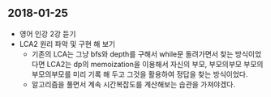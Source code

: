 ## 2018-01-25

- 영어 인강 2강 듣기
- LCA2 원리 파악 및 구현 해 보기
	- 기존의 LCA는 그냥 bfs와 depth를 구해서 while문 돌려가면서 찾는 방식이었다면 LCA2는 dp의 memoization을 이용해서 자신의 부모, 부모의부모 부모의부모의부모를 미리 기록 해 두고 그것을 활용하여 정답을 찾는 방식이었다.
	- 알고리즘을 풀면서 계속 시간복잡도를 계산해보는 습관을 가져야겠다.